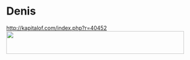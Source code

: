 # Denis
http://kapitalof.com/index.php?r=40452
<a href="http://kapitalof.com/index.php?r=40452" title="Первая инновационная система отчислений" target="_blank"><img src="http://kapitalof.com/images/r/468x60.gif" width="468" height="60" border="0"></a>
